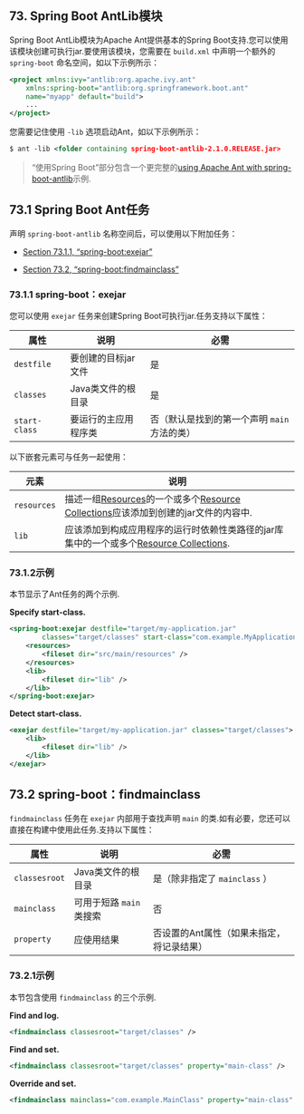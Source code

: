 ## 73. Spring Boot AntLib模块

Spring Boot AntLib模块为Apache Ant提供基本的Spring Boot支持.您可以使用该模块创建可执行jar.要使用该模块，您需要在 `build.xml` 中声明一个额外的 `spring-boot` 命名空间，如以下示例所示：

```xml
<project xmlns:ivy="antlib:org.apache.ivy.ant"
	xmlns:spring-boot="antlib:org.springframework.boot.ant"
	name="myapp" default="build">
	...
</project>
```

您需要记住使用 `-lib` 选项启动Ant，如以下示例所示：

```xml
$ ant -lib <folder containing spring-boot-antlib-2.1.0.RELEASE.jar>
```

> “使用Spring Boot”部分包含一个更完整的[using Apache Ant with spring-boot-antlib](using-boot-build-systems.html#using-boot-ant)示例.

## 73.1 Spring Boot Ant任务

声明 `spring-boot-antlib` 名称空间后，可以使用以下附加任务：

- [Section 73.1.1, “spring-boot:exejar”](build-tool-plugins-antlib.html#spring-boot-ant-exejar)

- [Section 73.2, “spring-boot:findmainclass”](build-tool-plugins-antlib.html#spring-boot-ant-findmainclass)

### 73.1.1 spring-boot：exejar

您可以使用 `exejar` 任务来创建Spring Boot可执行jar.任务支持以下属性：

|属性|说明|必需|
| ---- | ---- | ---- |
|  `destfile`  |要创建的目标jar文件|是|
|  `classes`  | Java类文件的根目录|是|
|  `start-class`  |要运行的主应用程序类|否（默认是找到的第一个声明 `main` 方法的类）

以下嵌套元素可与任务一起使用：

|元素|说明|
| ---- | ---- |
|  `resources`  |描述一组[Resources](https://ant.apache.org/manual/Types/resources.html)的一个或多个[Resource Collections](https://ant.apache.org/manual/Types/resources.html#collection)应该添加到创建的jar文件的内容中. |
|  `lib`  |应该添加到构成应用程序的运行时依赖性类路径的jar库集中的一个或多个[Resource Collections](https://ant.apache.org/manual/Types/resources.html#collection). |

### 73.1.2示例

本节显示了Ant任务的两个示例.

**Specify start-class.** 

```xml
<spring-boot:exejar destfile="target/my-application.jar"
		classes="target/classes" start-class="com.example.MyApplication">
	<resources>
		<fileset dir="src/main/resources" />
	</resources>
	<lib>
		<fileset dir="lib" />
	</lib>
</spring-boot:exejar>
```

**Detect start-class.** 

```xml
<exejar destfile="target/my-application.jar" classes="target/classes">
	<lib>
		<fileset dir="lib" />
	</lib>
</exejar>
```

## 73.2 spring-boot：findmainclass

`findmainclass` 任务在 `exejar` 内部用于查找声明 `main` 的类.如有必要，您还可以直接在构建中使用此任务.支持以下属性：

|属性|说明|必需|
| ---- | ---- | ---- |
|  `classesroot`  | Java类文件的根目录|是（除非指定了 `mainclass` ）|
|  `mainclass`  |可用于短路 `main` 类搜索|否|
|  `property`  |应使用结果|否设置的Ant属性（如果未指定，将记录结果）|

### 73.2.1示例

本节包含使用 `findmainclass` 的三个示例.

**Find and log.** 

```xml
<findmainclass classesroot="target/classes" />
```

**Find and set.** 

```xml
<findmainclass classesroot="target/classes" property="main-class" />
```

**Override and set.** 

```xml
<findmainclass mainclass="com.example.MainClass" property="main-class" />
```

